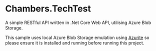# Chambers.TechTest

A simple RESTful API written in .Net Core Web API, utilising Azure Blob Storage.

This sample uses local Azure Blob Storage emulation using [Azurite](https://docs.microsoft.com/en-us/azure/storage/common/storage-use-azurite) so please ensure it is installed and running before running this project.
